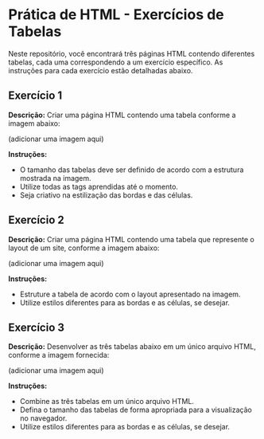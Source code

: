 # Prática de HTML - Exercícios de Tabelas

Neste repositório, você encontrará três páginas HTML contendo diferentes tabelas, cada uma correspondendo a um exercício específico. As instruções para cada exercício estão detalhadas abaixo.

## Exercício 1

**Descrição:**
Criar uma página HTML contendo uma tabela conforme a imagem abaixo:

(adicionar uma imagem aqui)

**Instruções:**
- O tamanho das tabelas deve ser definido de acordo com a estrutura mostrada na imagem.
- Utilize todas as tags aprendidas até o momento.
- Seja criativo na estilização das bordas e das células.

## Exercício 2

**Descrição:**
Criar uma página HTML contendo uma tabela que represente o layout de um site, conforme a imagem abaixo:

(adicionar uma imagem aqui)

**Instruções:**
- Estruture a tabela de acordo com o layout apresentado na imagem.
- Utilize estilos diferentes para as bordas e as células, se desejar.

## Exercício 3

**Descrição:**
Desenvolver as três tabelas abaixo em um único arquivo HTML, conforme a imagem fornecida:

(adicionar uma imagem aqui)

**Instruções:**
- Combine as três tabelas em um único arquivo HTML.
- Defina o tamanho das tabelas de forma apropriada para a visualização no navegador.
- Utilize estilos diferentes para as bordas e as células, se desejar.

